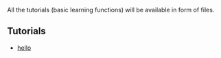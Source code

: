 All the tutorials (basic learning functions) will be available in form of files.

## Tutorials
* [hello](./hello.rs)